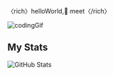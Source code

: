 〈rich〉helloWorld,👋 meet〈/rich〉


![codingGif](https://user-images.githubusercontent.com/64165035/159188995-0d8a81b8-45aa-466b-ad2a-75cb23a2483a.gif)



## My Stats
![GitHub Stats](https://github-readme-stats.vercel.app/api?username=RichardNk24&theme=radical)
